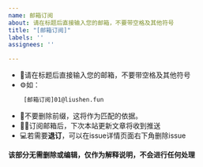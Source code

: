 ```yaml
---
name: 邮箱订阅
about: 请在标题后直接输入您的邮箱，不要带空格及其他符号
title: "[邮箱订阅]"
labels: ''
assignees: ''

---
```


* 🤩请在标题后直接输入您的邮箱，不要带空格及其他符号
* ⚙️如：
  ```txt
   [邮箱订阅]01@liushen.fun
   ```
* 🤖不要删除前缀，这将作为匹配的依据。
* 😶‍🌫️订阅邮箱后，下次本站更新文章将收到推送
* 💻若需要**退订**，可以在issue详情页面右下角删除issue

**该部分无需删除或编辑，仅作为解释说明，不会进行任何处理**
